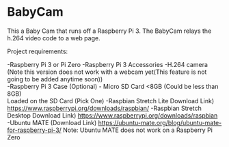 # BabyCam
This a Baby Cam that runs off a Raspberry Pi 3. The BabyCam relays the h.264 video code to a web page.  


Project requirements:

  -Raspberry Pi 3 or Pi Zero 
  -Raspberry Pi 3 Accessories 
    -H.264 camera (Note this version does not work with a webcam yet(This feature is not going to be added anytime soon))  
    -Raspberry Pi 3 Case (Optional) 
    - Micro SD Card <8GB (Could be less than 8GB)  
      Loaded on the SD Card (Pick One)
        -Raspbian Stretch Lite Download Link)
          https://www.raspberrypi.org/downloads/raspbian/
        -Raspbian Stretch Desktop Download Link)
          https://www.raspberrypi.org/downloads/raspbian   
        -Ubuntu MATE (Download Link) 
          https://ubuntu-mate.org/blog/ubuntu-mate-for-raspberry-pi-3/
          Note: Ubuntu MATE does not work on a Raspberry Pi Zero
          
    
        
